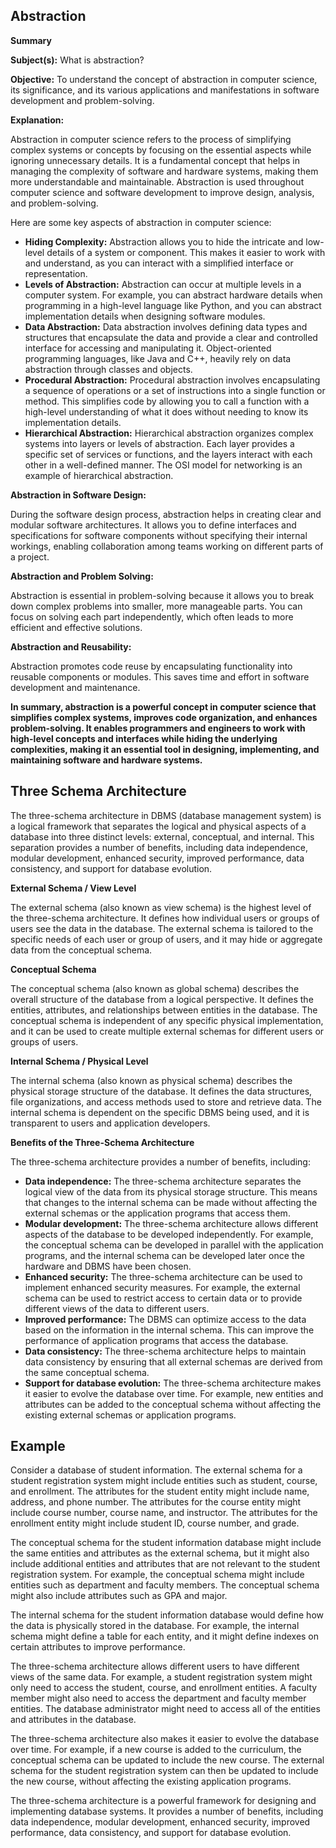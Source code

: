 ## Abstraction

**Summary**

**Subject(s):** What is abstraction?

**Objective:** To understand the concept of abstraction in computer science, its significance, and its various applications and manifestations in software development and problem-solving.

**Explanation:**

Abstraction in computer science refers to the process of simplifying complex systems or concepts by focusing on the essential aspects while ignoring unnecessary details. It is a fundamental concept that helps in managing the complexity of software and hardware systems, making them more understandable and maintainable. Abstraction is used throughout computer science and software development to improve design, analysis, and problem-solving.

Here are some key aspects of abstraction in computer science:

* **Hiding Complexity:** Abstraction allows you to hide the intricate and low-level details of a system or component. This makes it easier to work with and understand, as you can interact with a simplified interface or representation.
* **Levels of Abstraction:** Abstraction can occur at multiple levels in a computer system. For example, you can abstract hardware details when programming in a high-level language like Python, and you can abstract implementation details when designing software modules.
* **Data Abstraction:** Data abstraction involves defining data types and structures that encapsulate the data and provide a clear and controlled interface for accessing and manipulating it. Object-oriented programming languages, like Java and C++, heavily rely on data abstraction through classes and objects.
* **Procedural Abstraction:** Procedural abstraction involves encapsulating a sequence of operations or a set of instructions into a single function or method. This simplifies code by allowing you to call a function with a high-level understanding of what it does without needing to know its implementation details.
* **Hierarchical Abstraction:** Hierarchical abstraction organizes complex systems into layers or levels of abstraction. Each layer provides a specific set of services or functions, and the layers interact with each other in a well-defined manner. The OSI model for networking is an example of hierarchical abstraction.

**Abstraction in Software Design:**

During the software design process, abstraction helps in creating clear and modular software architectures. It allows you to define interfaces and specifications for software components without specifying their internal workings, enabling collaboration among teams working on different parts of a project.

**Abstraction and Problem Solving:**

Abstraction is essential in problem-solving because it allows you to break down complex problems into smaller, more manageable parts. You can focus on solving each part independently, which often leads to more efficient and effective solutions.

**Abstraction and Reusability:**

Abstraction promotes code reuse by encapsulating functionality into reusable components or modules. This saves time and effort in software development and maintenance.

**In summary, abstraction is a powerful concept in computer science that simplifies complex systems, improves code organization, and enhances problem-solving. It enables programmers and engineers to work with high-level concepts and interfaces while hiding the underlying complexities, making it an essential tool in designing, implementing, and maintaining software and hardware systems.**

## Three Schema Architecture

The three-schema architecture in DBMS (database management system) is a logical framework that separates the logical and physical aspects of a database into three distinct levels: external, conceptual, and internal. This separation provides a number of benefits, including data independence, modular development, enhanced security, improved performance, data consistency, and support for database evolution.

**External Schema / View Level**

The external schema (also known as view schema) is the highest level of the three-schema architecture. It defines how individual users or groups of users see the data in the database. The external schema is tailored to the specific needs of each user or group of users, and it may hide or aggregate data from the conceptual schema.

**Conceptual Schema**

The conceptual schema (also known as global schema) describes the overall structure of the database from a logical perspective. It defines the entities, attributes, and relationships between entities in the database. The conceptual schema is independent of any specific physical implementation, and it can be used to create multiple external schemas for different users or groups of users.

**Internal Schema / Physical Level**

The internal schema (also known as physical schema) describes the physical storage structure of the database. It defines the data structures, file organizations, and access methods used to store and retrieve data. The internal schema is dependent on the specific DBMS being used, and it is transparent to users and application developers.

**Benefits of the Three-Schema Architecture**

The three-schema architecture provides a number of benefits, including:

* **Data independence:** The three-schema architecture separates the logical view of the data from its physical storage structure. This means that changes to the internal schema can be made without affecting the external schemas or the application programs that access them.
* **Modular development:** The three-schema architecture allows different aspects of the database to be developed independently. For example, the conceptual schema can be developed in parallel with the application programs, and the internal schema can be developed later once the hardware and DBMS have been chosen.
* **Enhanced security:** The three-schema architecture can be used to implement enhanced security measures. For example, the external schema can be used to restrict access to certain data or to provide different views of the data to different users.
* **Improved performance:** The DBMS can optimize access to the data based on the information in the internal schema. This can improve the performance of application programs that access the database.
* **Data consistency:** The three-schema architecture helps to maintain data consistency by ensuring that all external schemas are derived from the same conceptual schema.
* **Support for database evolution:** The three-schema architecture makes it easier to evolve the database over time. For example, new entities and attributes can be added to the conceptual schema without affecting the existing external schemas or application programs.

## Example

Consider a database of student information. The external schema for a student registration system might include entities such as student, course, and enrollment. The attributes for the student entity might include name, address, and phone number. The attributes for the course entity might include course number, course name, and instructor. The attributes for the enrollment entity might include student ID, course number, and grade.

The conceptual schema for the student information database might include the same entities and attributes as the external schema, but it might also include additional entities and attributes that are not relevant to the student registration system. For example, the conceptual schema might include entities such as department and faculty members. The conceptual schema might also include attributes such as GPA and major.

The internal schema for the student information database would define how the data is physically stored in the database. For example, the internal schema might define a table for each entity, and it might define indexes on certain attributes to improve performance.

The three-schema architecture allows different users to have different views of the same data. For example, a student registration system might only need to access the student, course, and enrollment entities. A faculty member might also need to access the department and faculty member entities. The database administrator might need to access all of the entities and attributes in the database.

The three-schema architecture also makes it easier to evolve the database over time. For example, if a new course is added to the curriculum, the conceptual schema can be updated to include the new course. The external schema for the student registration system can then be updated to include the new course, without affecting the existing application programs.

The three-schema architecture is a powerful framework for designing and implementing database systems. It provides a number of benefits, including data independence, modular development, enhanced security, improved performance, data consistency, and support for database evolution.
